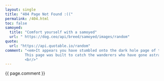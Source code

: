 ```yaml
---
layout: single
title: "404 Page Not Found :(("
permalink: /404.html
toc: false
samoyed:
  title: "Comfort yourself with a samoyed"
  url: " https://dog.ceo/api/breed/samoyed/images/random"
quote: 
  url: "https://api.quotable.io/random"
comment: "<em>It appears you have stumbled onto the dark hole page of this website.</em> 
         This page was built to catch the wanderers who have gone astray. 
         <br/>"
---
```


<div>
  <style>
  img, #quote, #comment-samoyed {
    display: block;
    margin-left: auto;
    margin-right: auto;
  }
  #author {
    float: right;
  }
  </style>

{{ page.comment }}

  <div id="comment-samoyed"></div>
  <div id="samoyed"></div>
  <br/>
  <div id="quote"></div>
  <div id="author"></div>


  <script type="text/javascript">

  /*
    https://docs.thecatapi.com/ 
  */
  const URL = '{{ page.samoyed.url }}';


  (async function() {
    try {
      
      // SAMOYED 
      let divTitle = document.getElementById("comment-samoyed");
      
      let divcat = document.getElementById("samoyed");
      let response = await fetch(URL);
      let samoyed = await response.json();
      console.log(samoyed);   
      let img = document.createElement("img");
      let title = document.createElement("h2");
      title.innerText = "{{ page.samoyed.title }}";  
      divTitle.appendChild(title);
      img.src = samoyed.message;
      divcat.appendChild(img);   

      // QUOTE
      const quoteDiv = document.getElementById("quote");
      const authorDiv = document.getElementById("author");
      
      const quoteRes = await fetch('{{ page.quote.url }}');
      const data = await quoteRes.json();
      quoteDiv.innerHTML = `<h2>${data.content}</h2>`;
      authorDiv.innerHTML = `<h3>—${data.author}</h3><br/><br/>`;
    }
    catch(e) { 
      console.log(e);
    }
  })();
  </script>

</div>